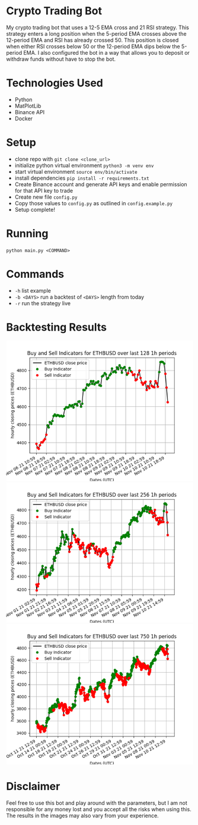 # Crypto Trading Bot
My crypto trading bot that uses a 12-5 EMA cross and 21 RSI strategy. This strategy enters a long position when the 5-period EMA crosses above the 12-period EMA and RSI has already crossed 50. This position is closed when either RSI crosses below 50 or the 12-period EMA dips below the 5-period EMA. I also configured the bot in a way that allows you to deposit or withdraw funds without have to stop the bot.

# Technologies Used
* Python
* MatPlotLib
* Binance API
* Docker

# Setup
* clone repo with `git clone <clone_url>`
* initialize python virtual environment `python3 -m venv env`
* start virtual environment `source env/bin/activate`
* install dependencies `pip install -r requirements.txt`
* Create Binance account and generate API keys and enable permission for that API key to trade
* Create new file `config.py`
* Copy those values to `config.py` as outlined in `config.example.py`
* Setup complete!

# Running
`python main.py <COMMAND>`

# Commands
* `-h` list example
* `-b <DAYS>` run a backtest of `<DAYS>` length from today
* `-r` run the strategy live

# Backtesting Results
![128 1hr intervals backtest](./images/Figure_3.png "128 1hr intervals backtest")
![256 1hr intervals backtest](./images/Figure_1.png "256 1hr intervals backtest")
![750 1hr intervals backtest](./images/Figure_2.png "750 1hr intervals backtest")

# Disclaimer
Feel free to use this bot and play around with the parameters, but I am not responsible for any money lost and you accept all the risks when using this. The results in the images may also vary from your experience.